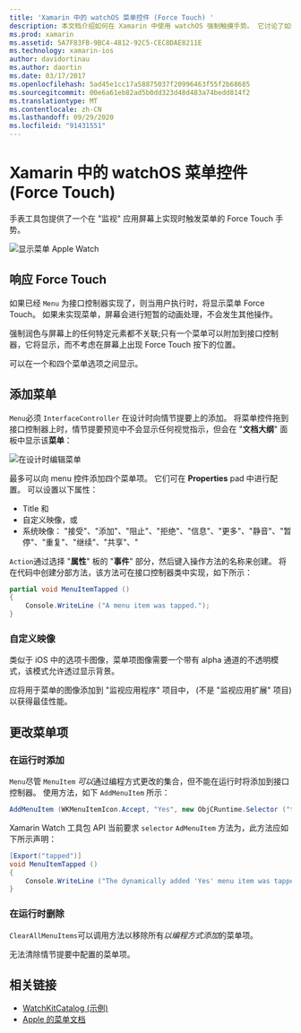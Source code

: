 ```yaml
---
title: 'Xamarin 中的 watchOS 菜单控件 (Force Touch) '
description: 本文档介绍如何在 Xamarin 中使用 watchOS 强制触摸手势。 它讨论了如何响应强制触控、如何添加菜单以及如何更改菜单项。
ms.prod: xamarin
ms.assetid: 5A7F83FB-9BC4-4812-92C5-CEC8DAE8211E
ms.technology: xamarin-ios
author: davidortinau
ms.author: daortin
ms.date: 03/17/2017
ms.openlocfilehash: 5ad45e1cc17a58875037f20996463f55f2b68685
ms.sourcegitcommit: 00e6a61eb82ad5b0dd323d48d483a74bedd814f2
ms.translationtype: MT
ms.contentlocale: zh-CN
ms.lasthandoff: 09/29/2020
ms.locfileid: "91431551"
---
```

# <a name="watchos-menu-control-force-touch-in-xamarin"></a>Xamarin 中的 watchOS 菜单控件 (Force Touch) 

手表工具包提供了一个在 "监视" 应用屏幕上实现时触发菜单的 Force Touch 手势。

![显示菜单 Apple Watch](menu-images/menu.png)
<!-- watch image courtesy of http://infinitapps.com/bezel/ -->

## <a name="responding-to-force-touch"></a>响应 Force Touch

如果已经 `Menu` 为接口控制器实现了，则当用户执行时，将显示菜单 Force Touch。 如果未实现菜单，屏幕会进行短暂的动画处理，不会发生其他操作。

强制润色与屏幕上的任何特定元素都不关联;只有一个菜单可以附加到接口控制器，它将显示，而不考虑在屏幕上出现 Force Touch 按下的位置。

可以在一个和四个菜单选项之间显示。

## <a name="adding-a-menu"></a>添加菜单

`Menu`必须 `InterfaceController` 在设计时向情节提要上的添加。 将菜单控件拖到接口控制器上时，情节提要预览中不会显示任何视觉指示，但会在 "**文档大纲**" 面板中显示该**菜单**：

![在设计时编辑菜单](menu-images/menu-action.png)

最多可以向 menu 控件添加四个菜单项。 它们可在 **Properties** pad 中进行配置。 可以设置以下属性：

- Title 和
- 自定义映像，或
- 系统映像： "接受"、"添加"、"阻止"、"拒绝"、"信息"、"更多"、"静音"、"暂停"、"重复"、"继续"、"共享"、"

`Action`通过选择 "**属性**" 板的 "**事件**" 部分，然后键入操作方法的名称来创建。 将在代码中创建分部方法，该方法可在接口控制器类中实现，如下所示：

```csharp
partial void MenuItemTapped ()
{
    Console.WriteLine ("A menu item was tapped.");
}
```

### <a name="custom-images"></a>自定义映像

类似于 iOS 中的选项卡图像，菜单项图像需要一个带有 alpha 通道的不透明模式，该模式允许透过显示背景。

应将用于菜单的图像添加到 "监视应用程序" 项目中， (不是 "监视应用扩展" 项目) 以获得最佳性能。

## <a name="changing-the-menu-items"></a>更改菜单项

<!--
### Design Time Items

Menu items added the storyboard can be shown and hidden programmatically.
-->

### <a name="adding-at-runtime"></a>在运行时添加

`Menu`尽管 `MenuItem` *可以*通过编程方式更改的集合，但不能在运行时将添加到接口控制器。
使用方法，如下 `AddMenuItem` 所示：

```csharp
AddMenuItem (WKMenuItemIcon.Accept, "Yes", new ObjCRuntime.Selector ("tapped"));
```

Xamarin Watch 工具包 API 当前要求 `selector` `AdMenuItem` 方法为，此方法应如下所示声明：

```csharp
[Export("tapped")]
void MenuItemTapped ()
{
    Console.WriteLine ("The dynamically added 'Yes' menu item was tapped.");
}
```

### <a name="removing-at-runtime"></a>在运行时删除

`ClearAllMenuItems`可以调用方法以移除所有*以编程方式添加*的菜单项。

无法清除情节提要中配置的菜单项。

## <a name="related-links"></a>相关链接

- [WatchKitCatalog (示例) ](/samples/xamarin/ios-samples/watchos-watchkitcatalog)
- [Apple 的菜单文档](https://developer.apple.com/library/prerelease/ios/documentation/General/Conceptual/WatchKitProgrammingGuide/Menus.html)